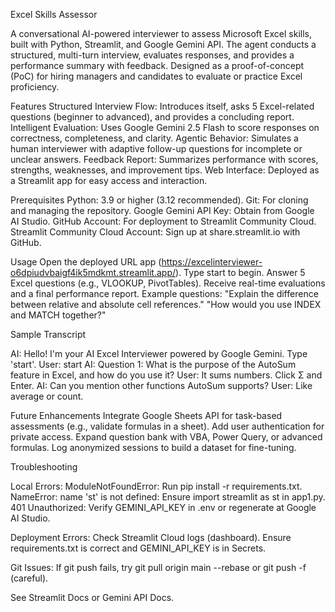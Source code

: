 Excel Skills Assessor

A conversational AI-powered interviewer to assess Microsoft Excel skills, built with Python, Streamlit, and Google Gemini API. The agent conducts a structured, multi-turn interview, evaluates responses, and provides a performance summary with feedback. Designed as a proof-of-concept (PoC) for hiring managers and candidates to evaluate or practice Excel proficiency.

Features
Structured Interview Flow: Introduces itself, asks 5 Excel-related questions (beginner to advanced), and provides a concluding report.
Intelligent Evaluation: Uses Google Gemini 2.5 Flash to score responses on correctness, completeness, and clarity.
Agentic Behavior: Simulates a human interviewer with adaptive follow-up questions for incomplete or unclear answers.
Feedback Report: Summarizes performance with scores, strengths, weaknesses, and improvement tips.
Web Interface: Deployed as a Streamlit app for easy access and interaction.

Prerequisites
Python: 3.9 or higher (3.12 recommended).
Git: For cloning and managing the repository.
Google Gemini API Key: Obtain from Google AI Studio.
GitHub Account: For deployment to Streamlit Community Cloud.
Streamlit Community Cloud Account: Sign up at share.streamlit.io with GitHub.


Usage
Open the deployed URL app (https://excelinterviewer-o6dpiudvbaigf4ik5mdkmt.streamlit.app/).
Type start to begin.
Answer 5 Excel questions (e.g., VLOOKUP, PivotTables).
Receive real-time evaluations and a final performance report.
Example questions:
"Explain the difference between relative and absolute cell references."
"How would you use INDEX and MATCH together?"

Sample Transcript

AI: Hello! I'm your AI Excel Interviewer powered by Google Gemini. Type 'start'.
User: start
AI: Question 1: What is the purpose of the AutoSum feature in Excel, and how do you use it?
User: It sums numbers. Click Σ and Enter.
AI: Can you mention other functions AutoSum supports?
User: Like average or count.

Future Enhancements
Integrate Google Sheets API for task-based assessments (e.g., validate formulas in a sheet).
Add user authentication for private access.
Expand question bank with VBA, Power Query, or advanced formulas.
Log anonymized sessions to build a dataset for fine-tuning.

Troubleshooting

Local Errors:
ModuleNotFoundError: Run pip install -r requirements.txt.
NameError: name 'st' is not defined: Ensure import streamlit as st in app1.py.
401 Unauthorized: Verify GEMINI_API_KEY in .env or regenerate at Google AI Studio.

Deployment Errors:
Check Streamlit Cloud logs (dashboard).
Ensure requirements.txt is correct and GEMINI_API_KEY is in Secrets.

Git Issues:
If git push fails, try git pull origin main --rebase or git push -f (careful).



See Streamlit Docs or Gemini API Docs.
